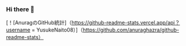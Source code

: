 ### Hi there 👋

[！[AnuragのGitHub統計]（https://github-readme-stats.vercel.app/api？username = YusukeNaito08）]（https://github.com/anuraghazra/github-readme-stats）
